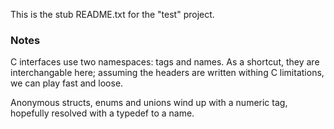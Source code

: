 This is the stub README.txt for the "test" project.

### Notes

C interfaces use two namespaces: tags and names.  As a shortcut, they are interchangable here; assuming the headers are written withing C limitations, we can play fast and loose.

Anonymous structs, enums and unions wind up with a numeric tag, hopefully resolved with a typedef to a name.
